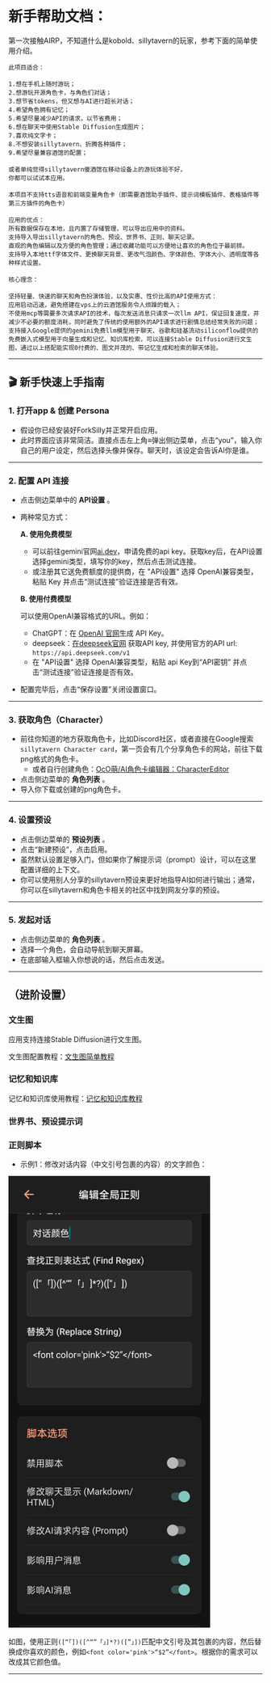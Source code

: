 # 新手帮助文档：

第一次接触AIRP，不知道什么是kobold、sillytavern的玩家，参考下面的简单使用介绍。

```
此项目适合：

1.想在手机上随时游玩；
2.想游玩开源角色卡，与角色们对话；
3.想节省tokens，但又想与AI进行超长对话；
4.希望角色拥有记忆；
5.希望尽量减少API的请求，以节省费用；
6.想在聊天中使用Stable Diffusion生成图片；
7.喜欢纯文字卡；
8.不想安装sillytavern、折腾各种插件；
9.希望尽量兼容酒馆的配置；

或者单纯觉得sillytavern傻酒馆在移动设备上的游玩体验不好，
你都可以试试本应用。

本项目不支持tts语音和前端变量角色卡（即需要酒馆助手插件、提示词模板插件、表格插件等第三方插件的角色卡）

应用的优点：
所有数据保存在本地，且内置了存储管理，可以导出应用中的资料。
支持导入导出sillytavern的角色、预设、世界书、正则、聊天记录。
直观的角色编辑以及方便的角色管理；通过收藏功能可以方便地让喜欢的角色位于最前排。
支持导入本地ttf字体文件、更换聊天背景、更改气泡颜色、字体颜色、字体大小、透明度等各种样式设置。

核心理念：

坚持轻量、快速的聊天和角色扮演体验，以及实惠、性价比高的API使用方式：
应用启动迅速，避免搭建在vps上的云酒馆服务令人烦躁的载入；
不使用mcp等需要多次请求API的技术，每次发送消息只请求一次llm API，保证回复速度，并减少不必要的额度消耗，同时避免了传统的使用额外的API请求进行剧情总结经常失败的问题；
支持接入Google提供的gemini免费llm模型用于聊天、谷歌和硅基流动siliconflow提供的免费嵌入式模型用于向量生成和记忆、知识库检索，可以连接Stable Diffusion进行文生图，通过以上搭配能实现0付费的、图文并茂的、带记忆生成和检索的聊天体验。
```

---

## 🎬 新手快速上手指南

### 1. 打开app & 创建 Persona

* 假设你已经安装好ForkSilly并正常开启应用。
* 此时界面应该非常简洁。直接点击左上角≡弹出侧边菜单，点击“you”，输入你自己的用户设定，然后选择头像并保存。聊天时，该设定会告诉AI你是谁。

---

### 2. 配置 API 连接

* 点击侧边菜单中的 **API设置** 。
* 两种常见方式：

  **A. 使用免费模型**

  * 可以前往gemini官网[ai.dev](https://ai.dev)，申请免费的api key。获取key后，在API设置选择gemini类型，填写你的key，然后点击测试连接。
  * 或注册其它送免费额度的提供商，在 "API设置" 选择 OpenAI兼容类型，粘贴 Key 并点击“测试连接”验证连接是否有效。

  **B. 使用付费模型**

  可以使用OpenAI兼容格式的URL。例如：
  * ChatGPT：在 [OpenAI 官网](https://platform.openai.com)生成 API Key。
  * deepseek：[在deepseek官网](https://platform.deepseek.com/sign_in) 获取API key, 并使用官方的API url: `https://api.deepseek.com/v1`
  * 在 "API设置" 选择 OpenAI兼容类型，粘贴 api Key到“API密钥” 并点击“测试连接”验证连接是否有效。

* 配置完毕后，点击“保存设置”关闭设置窗口。

---

### 3. 获取角色（Character）

* 前往你知道的地方获取角色卡，比如Discord社区，或者直接在Google搜索`sillytavern Character card`，第一页会有几个分享角色卡的网站，前往下载png格式的角色卡。
  * 或者自行创建角色：[OcO萌/AI角色卡编辑器：CharacterEditor](https://ce.ooc.moe/zh-CN)
* 点击侧边菜单的 **角色列表** 。
* 导入你下载或创建的png角色卡。

---

### 4. 设置预设

* 点击侧边菜单的 **预设列表** 。
* 点击“新建预设”，点击启用。
* 虽然默认设置足够入门，但如果你了解提示词（prompt）设计，可以在这里配置详细的上下文。
* 你可以使用别人分享的sillytavern预设来更好地指导AI如何进行输出；通常，你可以在sillytavern和角色卡相关的社区中找到网友分享的预设。

---

### 5. 发起对话

* 点击侧边菜单的 **角色列表** 。
* 选择一个角色，会自动导航到聊天屏幕。
* 在底部输入框输入你想说的话，然后点击发送。

---

## （进阶设置）

### 文生图

应用支持连接Stable Diffusion进行文生图。

文生图配置教程：[文生图简单教程](text2img.md)

### 记忆和知识库

记忆和知识库使用教程：[记忆和知识库教程](Embedding.md)

### 世界书、预设提示词


### 正则脚本

* 示例1：修改对话内容（中文引号包裹的内容）的文字颜色：

<img src="./images/对话颜色正则.jpg" width="400"/>

如图，使用正则`([“「])([^“”「」]*?)([”」])`匹配中文引号及其包裹的内容，然后替换成你喜欢的颜色，例如`<font color='pink'>“$2”</font>`。根据你的需求可以改成其它颜色值。

---


